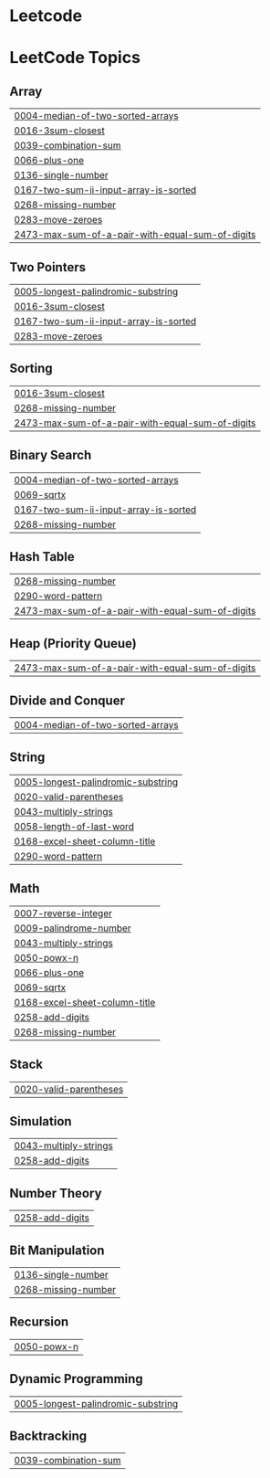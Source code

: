 # Leetcode
<!---LeetCode Topics Start-->
# LeetCode Topics
## Array
|  |
| ------- |
| [0004-median-of-two-sorted-arrays](https://github.com/Dasika-Vaishnavi/Leetcode/tree/master/0004-median-of-two-sorted-arrays) |
| [0016-3sum-closest](https://github.com/Dasika-Vaishnavi/Leetcode/tree/master/0016-3sum-closest) |
| [0039-combination-sum](https://github.com/Dasika-Vaishnavi/Leetcode/tree/master/0039-combination-sum) |
| [0066-plus-one](https://github.com/Dasika-Vaishnavi/Leetcode/tree/master/0066-plus-one) |
| [0136-single-number](https://github.com/Dasika-Vaishnavi/Leetcode/tree/master/0136-single-number) |
| [0167-two-sum-ii-input-array-is-sorted](https://github.com/Dasika-Vaishnavi/Leetcode/tree/master/0167-two-sum-ii-input-array-is-sorted) |
| [0268-missing-number](https://github.com/Dasika-Vaishnavi/Leetcode/tree/master/0268-missing-number) |
| [0283-move-zeroes](https://github.com/Dasika-Vaishnavi/Leetcode/tree/master/0283-move-zeroes) |
| [2473-max-sum-of-a-pair-with-equal-sum-of-digits](https://github.com/Dasika-Vaishnavi/Leetcode/tree/master/2473-max-sum-of-a-pair-with-equal-sum-of-digits) |
## Two Pointers
|  |
| ------- |
| [0005-longest-palindromic-substring](https://github.com/Dasika-Vaishnavi/Leetcode/tree/master/0005-longest-palindromic-substring) |
| [0016-3sum-closest](https://github.com/Dasika-Vaishnavi/Leetcode/tree/master/0016-3sum-closest) |
| [0167-two-sum-ii-input-array-is-sorted](https://github.com/Dasika-Vaishnavi/Leetcode/tree/master/0167-two-sum-ii-input-array-is-sorted) |
| [0283-move-zeroes](https://github.com/Dasika-Vaishnavi/Leetcode/tree/master/0283-move-zeroes) |
## Sorting
|  |
| ------- |
| [0016-3sum-closest](https://github.com/Dasika-Vaishnavi/Leetcode/tree/master/0016-3sum-closest) |
| [0268-missing-number](https://github.com/Dasika-Vaishnavi/Leetcode/tree/master/0268-missing-number) |
| [2473-max-sum-of-a-pair-with-equal-sum-of-digits](https://github.com/Dasika-Vaishnavi/Leetcode/tree/master/2473-max-sum-of-a-pair-with-equal-sum-of-digits) |
## Binary Search
|  |
| ------- |
| [0004-median-of-two-sorted-arrays](https://github.com/Dasika-Vaishnavi/Leetcode/tree/master/0004-median-of-two-sorted-arrays) |
| [0069-sqrtx](https://github.com/Dasika-Vaishnavi/Leetcode/tree/master/0069-sqrtx) |
| [0167-two-sum-ii-input-array-is-sorted](https://github.com/Dasika-Vaishnavi/Leetcode/tree/master/0167-two-sum-ii-input-array-is-sorted) |
| [0268-missing-number](https://github.com/Dasika-Vaishnavi/Leetcode/tree/master/0268-missing-number) |
## Hash Table
|  |
| ------- |
| [0268-missing-number](https://github.com/Dasika-Vaishnavi/Leetcode/tree/master/0268-missing-number) |
| [0290-word-pattern](https://github.com/Dasika-Vaishnavi/Leetcode/tree/master/0290-word-pattern) |
| [2473-max-sum-of-a-pair-with-equal-sum-of-digits](https://github.com/Dasika-Vaishnavi/Leetcode/tree/master/2473-max-sum-of-a-pair-with-equal-sum-of-digits) |
## Heap (Priority Queue)
|  |
| ------- |
| [2473-max-sum-of-a-pair-with-equal-sum-of-digits](https://github.com/Dasika-Vaishnavi/Leetcode/tree/master/2473-max-sum-of-a-pair-with-equal-sum-of-digits) |
## Divide and Conquer
|  |
| ------- |
| [0004-median-of-two-sorted-arrays](https://github.com/Dasika-Vaishnavi/Leetcode/tree/master/0004-median-of-two-sorted-arrays) |
## String
|  |
| ------- |
| [0005-longest-palindromic-substring](https://github.com/Dasika-Vaishnavi/Leetcode/tree/master/0005-longest-palindromic-substring) |
| [0020-valid-parentheses](https://github.com/Dasika-Vaishnavi/Leetcode/tree/master/0020-valid-parentheses) |
| [0043-multiply-strings](https://github.com/Dasika-Vaishnavi/Leetcode/tree/master/0043-multiply-strings) |
| [0058-length-of-last-word](https://github.com/Dasika-Vaishnavi/Leetcode/tree/master/0058-length-of-last-word) |
| [0168-excel-sheet-column-title](https://github.com/Dasika-Vaishnavi/Leetcode/tree/master/0168-excel-sheet-column-title) |
| [0290-word-pattern](https://github.com/Dasika-Vaishnavi/Leetcode/tree/master/0290-word-pattern) |
## Math
|  |
| ------- |
| [0007-reverse-integer](https://github.com/Dasika-Vaishnavi/Leetcode/tree/master/0007-reverse-integer) |
| [0009-palindrome-number](https://github.com/Dasika-Vaishnavi/Leetcode/tree/master/0009-palindrome-number) |
| [0043-multiply-strings](https://github.com/Dasika-Vaishnavi/Leetcode/tree/master/0043-multiply-strings) |
| [0050-powx-n](https://github.com/Dasika-Vaishnavi/Leetcode/tree/master/0050-powx-n) |
| [0066-plus-one](https://github.com/Dasika-Vaishnavi/Leetcode/tree/master/0066-plus-one) |
| [0069-sqrtx](https://github.com/Dasika-Vaishnavi/Leetcode/tree/master/0069-sqrtx) |
| [0168-excel-sheet-column-title](https://github.com/Dasika-Vaishnavi/Leetcode/tree/master/0168-excel-sheet-column-title) |
| [0258-add-digits](https://github.com/Dasika-Vaishnavi/Leetcode/tree/master/0258-add-digits) |
| [0268-missing-number](https://github.com/Dasika-Vaishnavi/Leetcode/tree/master/0268-missing-number) |
## Stack
|  |
| ------- |
| [0020-valid-parentheses](https://github.com/Dasika-Vaishnavi/Leetcode/tree/master/0020-valid-parentheses) |
## Simulation
|  |
| ------- |
| [0043-multiply-strings](https://github.com/Dasika-Vaishnavi/Leetcode/tree/master/0043-multiply-strings) |
| [0258-add-digits](https://github.com/Dasika-Vaishnavi/Leetcode/tree/master/0258-add-digits) |
## Number Theory
|  |
| ------- |
| [0258-add-digits](https://github.com/Dasika-Vaishnavi/Leetcode/tree/master/0258-add-digits) |
## Bit Manipulation
|  |
| ------- |
| [0136-single-number](https://github.com/Dasika-Vaishnavi/Leetcode/tree/master/0136-single-number) |
| [0268-missing-number](https://github.com/Dasika-Vaishnavi/Leetcode/tree/master/0268-missing-number) |
## Recursion
|  |
| ------- |
| [0050-powx-n](https://github.com/Dasika-Vaishnavi/Leetcode/tree/master/0050-powx-n) |
## Dynamic Programming
|  |
| ------- |
| [0005-longest-palindromic-substring](https://github.com/Dasika-Vaishnavi/Leetcode/tree/master/0005-longest-palindromic-substring) |
## Backtracking
|  |
| ------- |
| [0039-combination-sum](https://github.com/Dasika-Vaishnavi/Leetcode/tree/master/0039-combination-sum) |
<!---LeetCode Topics End-->